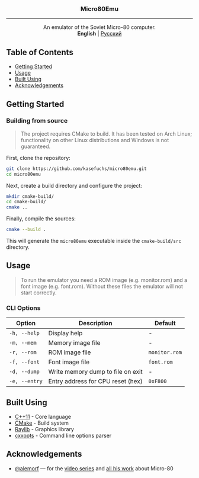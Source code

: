 <h3 align="center">Micro80Emu</h3>

---

<p align="center"> An emulator of the Soviet Micro-80 computer.
    <br>
    <b>English</b> | <a href="README.ru.md">Русский</a>
</p>

## Table of Contents
+ [Getting Started](#getting_started)
+ [Usage](#usage)
+ [Built Using](#built_using)
+ [Acknowledgements](#acknowledgement)

## Getting Started <a name = "getting_started"></a>

### Building from source

> The project requires CMake to build. It has been tested on Arch Linux; functionality on other Linux distributions and Windows is not guaranteed.

First, clone the repository:

```bash
git clone https://github.com/kasefuchs/micro80emu.git
cd micro80emu
```

Next, create a build directory and configure the project:

```bash
mkdir cmake-build/
cd cmake-build/
cmake ..
```

Finally, compile the sources:

```bash
cmake --build .
```

This will generate the `micro80emu` executable inside the `cmake-build/src` directory.

## Usage <a name = "usage"></a>

> To run the emulator you need a ROM image (e.g. monitor.rom) and a font image (e.g. font.rom).
> Without these files the emulator will not start correctly.

### CLI Options

| Option        | Description                       | Default       |
| ------------- | --------------------------------- | ------------- |
| `-h, --help`  | Display help                      | -             |
| `-m, --mem`   | Memory image file                 | -             |
| `-r, --rom`   | ROM image file                    | `monitor.rom` |
| `-f, --font`  | Font image file                   | `font.rom`    |
| `-d, --dump`  | Write memory dump to file on exit | -             |
| `-e, --entry` | Entry address for CPU reset (hex) | `0xF800`      |

## Built Using <a name = "built_using"></a>

- [C++11](https://isocpp.org/) - Core language
- [CMake](https://cmake.org/) - Build system
- [Raylib](https://www.raylib.com/) - Graphics library
- [cxxopts](https://github.com/jarro2783/cxxopts) - Command line options parser

## Acknowledgements <a name = "acknowledgement"></a>

- [@alemorf](https://github.com/alemorf) — for the [video series](https://youtube.com/playlist?list=PLVE4LTyHQzdhimVCuiFWpoHwgU9YShYs7) and [all his work](https://github.com/alemorf/retro_computers/tree/master/Micro_80) about Micro-80
